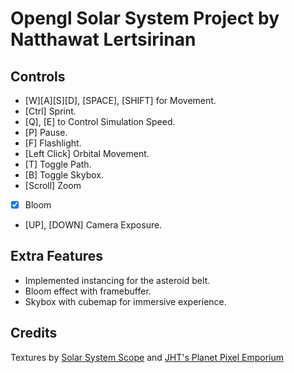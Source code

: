 # Opengl Solar System Project by Natthawat Lertsirinan
## Controls
- [W][A][S][D], [SPACE], [SHIFT] for Movement.
- [Ctrl] Sprint.
- [Q], [E] to Control Simulation Speed.
- [P] Pause.
- [F] Flashlight.
- [Left Click] Orbital Movement.
- [T] Toggle Path.
- [B] Toggle Skybox.
- [Scroll] Zoom
- [X] Bloom
- [UP], [DOWN] Camera Exposure.

## Extra Features
- Implemented instancing for the asteroid belt.
- Bloom effect with framebuffer.
- Skybox with cubemap for immersive experience.

## Credits
Textures by [Solar System Scope](https://www.solarsystemscope.com/) and [JHT's Planet Pixel Emporium](https://planetpixelemporium.com/planets.html)

